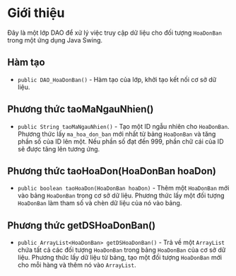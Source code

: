 # Giới thiệu

Đây là một lớp DAO để xử lý việc truy cập dữ liệu cho đối tượng `HoaDonBan` trong một ứng dụng Java Swing.

## Hàm tạo
- `public DAO_HoaDonBan()` - Hàm tạo của lớp, khởi tạo kết nối cơ sở dữ liệu.

## Phương thức taoMaNgauNhien()
- `public String taoMaNgauNhien()` - Tạo một ID ngẫu nhiên cho `HoaDonBan`. Phương thức lấy `ma_hoa_don_ban` mới nhất từ bảng `HoaDonBan` và tăng phần số của ID lên một. Nếu phần số đạt đến 999, phần chữ cái của ID sẽ được tăng lên tương ứng.

## Phương thức taoHoaDon(HoaDonBan hoaDon)
- `public boolean taoHoaDon(HoaDonBan hoaDon)` - Thêm một `HoaDonBan` mới vào bảng `HoaDonBan` trong cơ sở dữ liệu. Phương thức lấy một đối tượng `HoaDonBan` làm tham số và chèn dữ liệu của nó vào bảng.

## Phương thức getDSHoaDonBan()
- `public ArrayList<HoaDonBan> getDSHoaDonBan()` - Trả về một `ArrayList` chứa tất cả các đối tượng `HoaDonBan` trong bảng `HoaDonBan` của cơ sở dữ liệu. Phương thức lấy dữ liệu từ bảng, tạo một đối tượng `HoaDonBan` mới cho mỗi hàng và thêm nó vào `ArrayList`.
